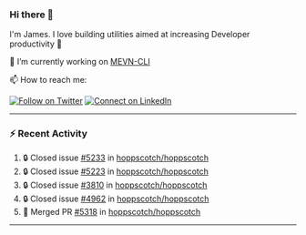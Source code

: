 ### Hi there 👋

I'm James. I love building utilities aimed at increasing Developer productivity :raised_hands: 

🔭 I’m currently working on [MEVN-CLI](https://github.com/madlabsinc/mevn-cli)

📫 How to reach me:

[![Follow on Twitter](https://img.shields.io/badge/--twitter?label=Twitter&logo=Twitter&style=social)](https://twitter.com/james_madhacks) [![Connect on LinkedIn](https://img.shields.io/badge/--linkedin?label=LinkedIn&logo=LinkedIn&style=social)](https://www.linkedin.com/in/jamesgeorge007)

---

### :zap: Recent Activity

<!--START_SECTION:activity-->
1. 🔒 Closed issue [#5233](https://github.com/hoppscotch/hoppscotch/issues/5233) in [hoppscotch/hoppscotch](https://github.com/hoppscotch/hoppscotch)
2. 🔒 Closed issue [#5223](https://github.com/hoppscotch/hoppscotch/issues/5223) in [hoppscotch/hoppscotch](https://github.com/hoppscotch/hoppscotch)
3. 🔒 Closed issue [#3810](https://github.com/hoppscotch/hoppscotch/issues/3810) in [hoppscotch/hoppscotch](https://github.com/hoppscotch/hoppscotch)
4. 🔒 Closed issue [#4962](https://github.com/hoppscotch/hoppscotch/issues/4962) in [hoppscotch/hoppscotch](https://github.com/hoppscotch/hoppscotch)
5. 🎉 Merged PR [#5318](https://github.com/hoppscotch/hoppscotch/pull/5318) in [hoppscotch/hoppscotch](https://github.com/hoppscotch/hoppscotch)
<!--END_SECTION:activity-->

---

<!--
**jamesgeorge007/jamesgeorge007** is a ✨ _special_ ✨ repository because its `README.md` (this file) appears on your GitHub profile.

Here are some ideas to get you started:

- 🌱 I’m currently learning ...
- 👯 I’m looking to collaborate on ...
- 🤔 I’m looking for help with ...
- 💬 Ask me about ...
- 😄 Pronouns: ...
- ⚡ Fun fact: ...
-->
